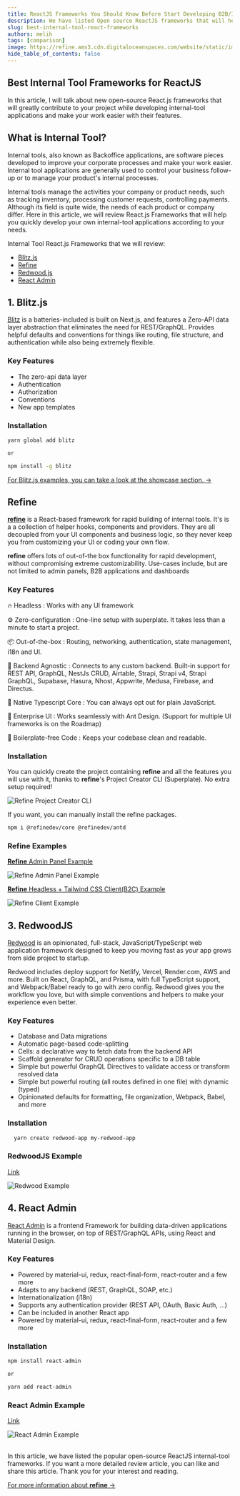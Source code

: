 ```yaml
---
title: ReactJS Frameworks You Should Know Before Start Developing B2B/Internal Application
description: We have listed Open source ReactJS frameworks that will help and speed you up while developing internal-tool applications.
slug: best-internal-tool-react-frameworks
authors: melih
tags: [comparison]
image: https://refine.ams3.cdn.digitaloceanspaces.com/website/static/img/placeholder.png
hide_table_of_contents: false
---
```


## Best Internal Tool Frameworks for ReactJS

In this article, I will talk about new open-source React.js frameworks that will greatly contribute to your project while developing internal-tool applications and make your work easier with their features.

<!--truncate-->

## What is Internal Tool?

Internal tools, also known as Backoffice applications, are software pieces developed to improve your corporate processes and make your work easier. Internal tool applications are generally used to control your business follow-up or to manage your product's internal processes.

Internal tools manage the activities your company or product needs, such as tracking inventory, processing customer requests, controlling payments. Although its field is quite wide, the needs of each product or company differ. Here in this article, we will review React.js Frameworks that will help you quickly develop your own internal-tool applications according to your needs.

Internal Tool React.js Frameworks that we will review:

- [Blitz.js](https://blitzjs.com/)
- [Refine](https://refine.dev/)
- [Redwood.js](https://redwoodjs.com/)
- [React Admin](https://github.com/marmelab/react-admin)

## 1. Blitz.js

[Blitz](https://blitzjs.com/) is a batteries-included is built on Next.js, and features a Zero-API data layer abstraction that eliminates the need for REST/GraphQL. Provides helpful defaults and conventions for things like routing, file structure, and authentication while also being extremely flexible.

### Key Features

- The zero-api data layer
- Authentication
- Authorization
- Conventions
- New app templates

### Installation

```bash
yarn global add blitz

or

npm install -g blitz
```

[For Blitz.js examples, you can take a look at the showcase section. → ](https://blitzjs.com/showcase)

## Refine

[**refine**](https://refine.dev/) is a React-based framework for rapid building of internal tools. It's is a a collection of helper hooks, components and providers. They are all decoupled from your UI components and business logic, so they never keep you from customizing your UI or coding your own flow.

**refine** offers lots of out-of-the box functionality for rapid development, without compromising extreme customizability. Use-cases include, but are not limited to admin panels, B2B applications and dashboards

### Key Features​

🔥 Headless : Works with any UI framework

⚙️ Zero-configuration : One-line setup with superplate. It takes less than a minute to start a project.

📦 Out-of-the-box : Routing, networking, authentication, state management, i18n and UI.

🔌 Backend Agnostic : Connects to any custom backend. Built-in support for REST API, GraphQL, NestJs CRUD, Airtable, Strapi, Strapi v4, Strapi GraphQL, Supabase, Hasura, Nhost, Appwrite, Medusa, Firebase, and Directus.

📝 Native Typescript Core : You can always opt out for plain JavaScript.

🐜 Enterprise UI : Works seamlessly with Ant Design. (Support for multiple UI frameworks is on the Roadmap)

📝 Boilerplate-free Code : Keeps your codebase clean and readable.

### Installation

You can quickly create the project containing **refine** and all the features you will use with it, thanks to **refine**'s Project Creator CLI (Superplate). No extra setup required!

<img src="https://refine.ams3.cdn.digitaloceanspaces.com/blog/2022-03-16-internal-tool-frameworks/superplate.gif" alt="Refine Project Creator CLI" />
<br />

If you want, you can manually install the refine packages.

```bash
npm i @refinedev/core @refinedev/antd
```

### Refine Examples

[**Refine** Admin Panel Example](https://example.admin.refine.dev/?current=1&pageSize=5)

<img src="https://refine.ams3.cdn.digitaloceanspaces.com/blog/2022-03-16-internal-tool-frameworks/refine-admin-panel.png" alt="Refine Admin Panel Example" />

<br/>

[**Refine** Headless + Tailwind CSS Client(B2C) Example](https://example.refine.dev/)

<img src="https://refine.ams3.cdn.digitaloceanspaces.com/blog/2022-03-16-internal-tool-frameworks/refine_client.png" alt="Refine Client Example" />

## 3. RedwoodJS

[Redwood](https://redwoodjs.com/) is an opinionated, full-stack, JavaScript/TypeScript web application framework designed to keep you moving fast as your app grows from side project to startup.

Redwood includes deploy support for Netlify, Vercel, Render.com, AWS and more. Built on React, GraphQL, and Prisma, with full TypeScript support, and Webpack/Babel ready to go with zero config. Redwood gives you the workflow you love, but with simple conventions and helpers to make your experience even better.

### Key Features

- Database and Data migrations
- Automatic page-based code-splitting
- Cells: a declarative way to fetch data from the backend API
- Scaffold generator for CRUD operations specific to a DB table
- Simple but powerful GraphQL Directives to validate access or transform resolved data
- Simple but powerful routing (all routes defined in one file) with dynamic (typed)
- Opinionated defaults for formatting, file organization, Webpack, Babel, and more

### Installation

```bash
  yarn create redwood-app my-redwood-app
```

### RedwoodJS Example

[Link](https://github.com/redwoodjs/example-blog)

<img src="https://refine.ams3.cdn.digitaloceanspaces.com/blog/2022-03-16-internal-tool-frameworks/redwood.png" alt="Redwood Example" />

## 4. React Admin

[React Admin](https://github.com/marmelab/react-admin) is a frontend Framework for building data-driven applications running in the browser, on top of REST/GraphQL APIs, using React and Material Design.

### Key Features

- Powered by material-ui, redux, react-final-form, react-router and a few more
- Adapts to any backend (REST, GraphQL, SOAP, etc.)
- Internationalization (i18n)
- Supports any authentication provider (REST API, OAuth, Basic Auth, ...)
- Can be included in another React app
- Powered by material-ui, redux, react-final-form, react-router and a few more

### Installation

```bash
npm install react-admin

or

yarn add react-admin
```

### React Admin Example

[Link](https://marmelab.com/react-admin-demo/#/)

<img src="https://refine.ams3.cdn.digitaloceanspaces.com/blog/2022-03-16-internal-tool-frameworks/react_admin.png" alt="React Admin Example" />

<br/>
<br/>

In this article, we have listed the popular open-source ReactJS internal-tool frameworks. If you want a more detailed review article, you can like and share this article. Thank you for your interest and reading.

[For more information about **refine** ->](https://refine.dev/docs/)
